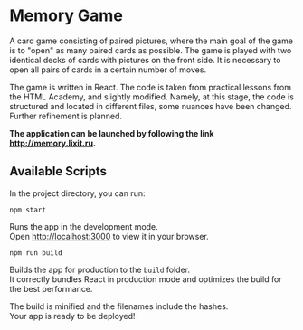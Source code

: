 # Memory Game

A card game consisting of paired pictures, where the main goal of the game is to "open" as many paired cards as possible. The game is played with two identical decks of cards with pictures on the front side. It is necessary to open all pairs of cards in a certain number of moves.

The game is written in React. The code is taken from practical lessons from the HTML Academy, and slightly modified. Namely, at this stage, the code is structured and located in different files, some nuances have been changed. Further refinement is planned.

**The application can be launched by following the link http://memory.lixit.ru.**

## Available Scripts

In the project directory, you can run:

`npm start`

Runs the app in the development mode.\
Open [http://localhost:3000](http://localhost:3000) to view it in your browser.

`npm run build`

Builds the app for production to the `build` folder.\
It correctly bundles React in production mode and optimizes the build for the best performance.

The build is minified and the filenames include the hashes.\
Your app is ready to be deployed!
